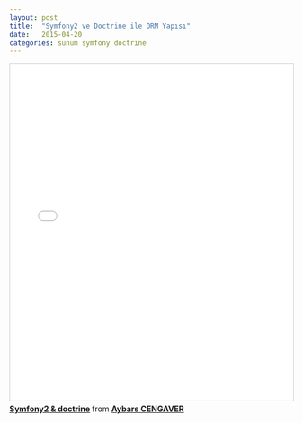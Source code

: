 ```yaml
---
layout: post
title:  "Symfony2 ve Doctrine ile ORM Yapısı"
date:   2015-04-20
categories: sunum symfony doctrine
---
```


<iframe src="//www.slideshare.net/slideshow/embed_code/key/BZh0ElwpB09ETT" width="800" height="600" frameborder="0" marginwidth="0" marginheight="0" scrolling="no" style="border:1px solid #CCC; border-width:1px; margin-bottom:5px; max-width: 100%;" allowfullscreen> </iframe> <div style="margin-bottom:5px"> <strong> <a href="//www.slideshare.net/AybarsCENGAVER/symfony2-doctrine" title="Symfony2 &amp; doctrine" target="_blank">Symfony2 &amp; doctrine</a> </strong> from <strong><a href="//www.slideshare.net/AybarsCENGAVER" target="_blank">Aybars CENGAVER</a></strong> </div>
